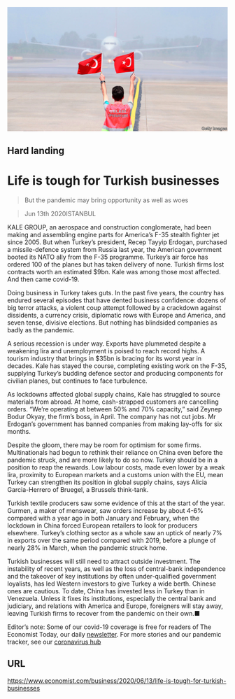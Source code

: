 ![](./images/20200613_WBP002_0.jpg)

## Hard landing

# Life is tough for Turkish businesses

> But the pandemic may bring opportunity as well as woes

> Jun 13th 2020ISTANBUL

KALE GROUP, an aerospace and construction conglomerate, had been making and assembling engine parts for America’s F-35 stealth fighter jet since 2005. But when Turkey’s president, Recep Tayyip Erdogan, purchased a missile-defence system from Russia last year, the American government booted its NATO ally from the F-35 programme. Turkey’s air force has ordered 100 of the planes but has taken delivery of none. Turkish firms lost contracts worth an estimated $9bn. Kale was among those most affected. And then came covid-19.

Doing business in Turkey takes guts. In the past five years, the country has endured several episodes that have dented business confidence: dozens of big terror attacks, a violent coup attempt followed by a crackdown against dissidents, a currency crisis, diplomatic rows with Europe and America, and seven tense, divisive elections. But nothing has blindsided companies as badly as the pandemic.

A serious recession is under way. Exports have plummeted despite a weakening lira and unemployment is poised to reach record highs. A tourism industry that brings in $35bn is bracing for its worst year in decades. Kale has stayed the course, completing existing work on the F-35, supplying Turkey’s budding defence sector and producing components for civilian planes, but continues to face turbulence.

As lockdowns affected global supply chains, Kale has struggled to source materials from abroad. At home, cash-strapped customers are cancelling orders. “We’re operating at between 50% and 70% capacity,” said Zeynep Bodur Okyay, the firm’s boss, in April. The company has not cut jobs. Mr Erdogan’s government has banned companies from making lay-offs for six months.

Despite the gloom, there may be room for optimism for some firms. Multinationals had begun to rethink their reliance on China even before the pandemic struck, and are more likely to do so now. Turkey should be in a position to reap the rewards. Low labour costs, made even lower by a weak lira, proximity to European markets and a customs union with the EU, mean Turkey can strengthen its position in global supply chains, says Alicia Garcia-Herrero of Bruegel, a Brussels think-tank.

Turkish textile producers saw some evidence of this at the start of the year. Gurmen, a maker of menswear, saw orders increase by about 4-6% compared with a year ago in both January and February, when the lockdown in China forced European retailers to look for producers elsewhere. Turkey’s clothing sector as a whole saw an uptick of nearly 7% in exports over the same period compared with 2019, before a plunge of nearly 28% in March, when the pandemic struck home.

Turkish businesses will still need to attract outside investment. The instability of recent years, as well as the loss of central-bank independence and the takeover of key institutions by often under-qualified government loyalists, has led Western investors to give Turkey a wide berth. Chinese ones are cautious. To date, China has invested less in Turkey than in Venezuela. Unless it fixes its institutions, especially the central bank and judiciary, and relations with America and Europe, foreigners will stay away, leaving Turkish firms to recover from the pandemic on their own.■

Editor’s note: Some of our covid-19 coverage is free for readers of The Economist Today, our daily [newsletter](https://www.economist.com/https://my.economist.com/user#newsletter). For more stories and our pandemic tracker, see our [coronavirus hub](https://www.economist.com//news/2020/03/11/the-economists-coverage-of-the-coronavirus)

## URL

https://www.economist.com/business/2020/06/13/life-is-tough-for-turkish-businesses
